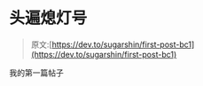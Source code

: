 # 头遍熄灯号

> 原文:[https://dev.to/sugarshin/first-post-bc1](https://dev.to/sugarshin/first-post-bc1)

我的第一篇帖子
